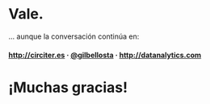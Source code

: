 # Vale.

... aunque la conversación continúa en:
#### http://circiter.es · [@gilbellosta](https://twitter.com/gilbellosta) · http://datanalytics.com

# ¡Muchas gracias!
